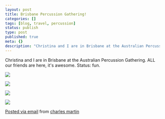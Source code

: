 ```yaml
---
layout: post
title: Brisbane Percussion Gathering!
categories: []
tags: [blog, travel, percussion]
status: publish
type: post
published: true
meta: {}
description: "Christina and I are in Brisbane at the Australian Percussion Gathering. ALL our friends are here, it's awesome. Status fun. Posted via email from charles"
---
```


Christina and I are in Brisbane at the Australian Percussion Gathering. ALL our friends are here, it's awesome. Status: fun. 

![]({{site.baseurl}}/assets/posterous/charlesmartin/08/2010-08-BrisbanePercussion1.jpg)

![]({{site.baseurl}}/assets/posterous/charlesmartin/08/2010-08-BrisbanePercussion2.jpg)

![]({{site.baseurl}}/assets/posterous/charlesmartin/08/2010-08-BrisbanePercussion3.jpg)

![]({{site.baseurl}}/assets/posterous/charlesmartin/08/2010-08-BrisbanePercussion4.jpg)


[Posted via email](http://posterous.com)  from 
[charles martin](http://charlesmartin.posterous.com/brisbane-percussion-gathering)
